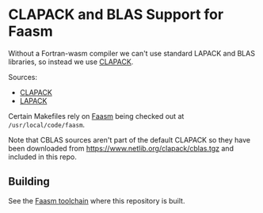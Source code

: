 # CLAPACK and BLAS Support for Faasm

Without a Fortran-wasm compiler we can't use standard LAPACK and BLAS libraries,
so instead we use [CLAPACK](http://www.netlib.org/clapack/). 

Sources:

- [CLAPACK](http://www.netlib.org/clapack/)
- [LAPACK](https://github.com/Reference-LAPACK/lapack)

Certain Makefiles rely on [Faasm](https://github.com/faasm/faasm) being checked
out at `/usr/local/code/faasm`. 

Note that CBLAS sources aren't part of the default CLAPACK so they have been
downloaded from https://www.netlib.org/clapack/cblas.tgz and included in this
repo.

## Building

See the [Faasm toolchain](https://github.com/faasm/faasm-toolchain/) where this
repository is built.

